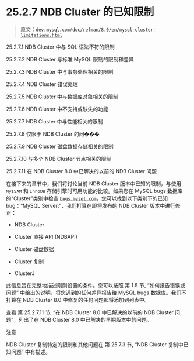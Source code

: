 # 25.2.7 NDB Cluster 的已知限制

> 原文：[`dev.mysql.com/doc/refman/8.0/en/mysql-cluster-limitations.html`](https://dev.mysql.com/doc/refman/8.0/en/mysql-cluster-limitations.html)

25.2.7.1 NDB Cluster 中与 SQL 语法不符的限制

25.2.7.2 NDB Cluster 与标准 MySQL 限制的限制和差异

25.2.7.3 NDB Cluster 中与事务处理相关的限制

25.2.7.4 NDB Cluster 错误处理

25.2.7.5 NDB Cluster 中与数据库对象相关的限制

25.2.7.6 NDB Cluster 中不支持或缺失的功能

25.2.7.7 NDB Cluster 中与性能相关的限制

25.2.7.8 仅限于 NDB Cluster 的问���

25.2.7.9 NDB Cluster 磁盘数据存储相关的限制

25.2.7.10 与多个 NDB Cluster 节点相关的限制

25.2.7.11 在 NDB Cluster 8.0 中已解决的以前的 NDB Cluster 问题

在接下来的章节中，我们将讨论当前 NDB Cluster 版本中已知的限制，与使用 `MyISAM` 和 `InnoDB` 存储引擎时可用功能的比较。如果您在 MySQL bugs 数据库的“Cluster”类别中检查 [`bugs.mysql.com`](http://bugs.mysql.com)，您可以找到以下类别下的已知 bug：“MySQL Server:”，我们打算在即将发布的 NDB Cluster 版本中进行修正：

+   NDB Cluster

+   Cluster 直接 API (NDBAPI)

+   Cluster 磁盘数据

+   Cluster 复制

+   ClusterJ

此信息旨在完整地描述刚刚设置的条件。您可以按照 第 1.5 节, “如何报告错误或问题” 中给出的说明，将您遇到的任何差异报告给 MySQL bugs 数据库。我们不打算在 NDB Cluster 8.0 中修复的任何问题都将添加到列表中。

查看 第 25.2.7.11 节, “在 NDB Cluster 8.0 中已解决的以前的 NDB Cluster 问题”，列出了在 NDB Cluster 8.0 中已解决的早期版本中的问题。

注意

NDB Cluster 复制特定的限制和其他问题在 第 25.7.3 节, “NDB Cluster 复制中已知问题” 中有描述。
